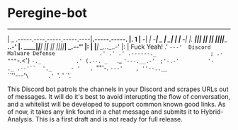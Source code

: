 # Peregine-bot

_______                             __
|   _   .-----.----.-----.-----.----|__.-----.-----.
|.  1   |  -__|   _|  -__|  _  |   _|  |     |  -__|
|.  ____|_____|__| |_____|___  |__| |__|__|__|_____             __..-'
|.  ____|_____|__| |_____|___  |__| |__|__|__|_____|      _.--''
|:  |                    |_____|                _...__..-'
|:  |                            Fuck Yeah!   .'
`---'  Discord Malware Defense              .'
                                          .'
                                        .'
             .------._                 ;
       .-"""`-.<')    `-._           .'
      (.--. _   `._       `'---.__.-'
       `   `;'-.-'         '-    ._
         .--'``  '._      - '   .
         `""'-.    `---'    ,
 ''--..__       `\
          ``''---'`\      .'
                   `'. '
                     `'.


This Discord bot patrols the channels in your Discord and scrapes URLs out of messages. It will do it's best to avoid interupting the flow of conversation, and a whitelist will be developed to support common known good links. As of now, it takes any link found in a chat message and submits it to Hybrid-Analysis. This is a first draft and is not ready for full release.
